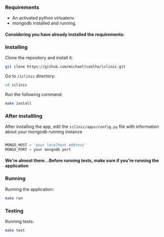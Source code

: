 ### Requirements

* An activated python virtualenv.
* mongodb installed and running.

#### Considering you have already installed the requirements:


### Installing

Clone the repository and install it:

```bash 
git clone https://github.com/michaeltcoelho/iclinic.git
```

Go to `/iclinic` directory:

```bash
cd iclinic
```

Run the following command:

```bash
make install
```

### After installling

After installing the app, edit the `iclinic/apps/config.py` file with information about your mongodb running instance

```python

MONGO_HOST = 'your localhost address'
MONGO_PORT = your mongodb port
```

#### We're almost there...Before running tests, make sure if you're running the application

### Running

Running the application:

```bash
make run
```

### Testing

Running tests:

```bash
make test
```
